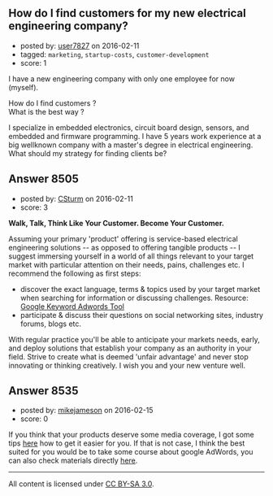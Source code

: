 ## How do I find customers for my new electrical engineering company?

- posted by: [user7827](https://stackexchange.com/users/7808788/user7827) on 2016-02-11
- tagged: `marketing`, `startup-costs`, `customer-development`
- score: 1

I have a new engineering company with only one employee for now (myself). 

How do I find customers ? <br />
What is the best way ? 

I specialize in embedded electronics, circuit board design, sensors, and embedded and firmware programming. I have 5 years work experience at a big wellknown company with a master's degree in electrical engineering. What should my strategy for finding clients be?


## Answer 8505

- posted by: [CSturm](https://stackexchange.com/users/7822506/csturm) on 2016-02-11
- score: 3

<p><strong>Walk, Talk, Think Like Your Customer. Become Your Customer.</strong> </p>

<p>Assuming your primary 'product' offering is service-based electrical engineering solutions -- as opposed to offering tangible products -- I suggest immersing yourself in a world of all things relevant to your target market with particular attention on their needs, pains, challenges etc. I recommend the following as first steps:     </p>

<ul>
<li>discover the exact language, terms &amp; topics used by your target market when searching for information or discussing challenges. Resource: <a href="https://adwords.google.com/o/Targeting/Explorer?__c=1000000000&amp;__u=1000000000&amp;ideaRequestType=KEYWORD_IDEAS" rel="nofollow">Google Keyword Adwords Tool</a> </li>
<li>participate &amp; discuss their questions on social networking sites, industry forums, blogs etc. </li>
</ul>

<p>With regular practice you'll be able to anticipate your markets needs, early, and deploy solutions that establish your company as an authority in your field. Strive to create what is deemed 'unfair advantage' and never stop innovating or thinking creatively. I wish you and your new venture well.</p>



## Answer 8535

- posted by: [mikejameson](https://stackexchange.com/users/7843972/mikejameson) on 2016-02-15
- score: 0

<p>If you think that your products deserve some media coverage, I got some tips <a href="http://www.superbcrew.com/how-to-approach-pr-and-get-a-kick-ass-media-coverage/" rel="nofollow">here</a> how to get it easier for you. If that is not case, I think the best suited for you would be to take some course about google AdWords, you can also check materials directly <a href="https://support.google.com/partners/topic/3204437?hl=en&amp;ref_topic=3111012" rel="nofollow">here</a>.</p>




---

All content is licensed under [CC BY-SA 3.0](https://creativecommons.org/licenses/by-sa/3.0/).
